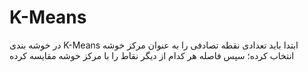 # K-Means

در خوشه بندی K-Means ابتدا باید تعدادی نقطه تصادفی را به عنوان مرکز خوشه انتخاب کرده؛ سپس فاصله هر کدام از دیگر نقاط را با مرکز خوشه مقایسه کرده
